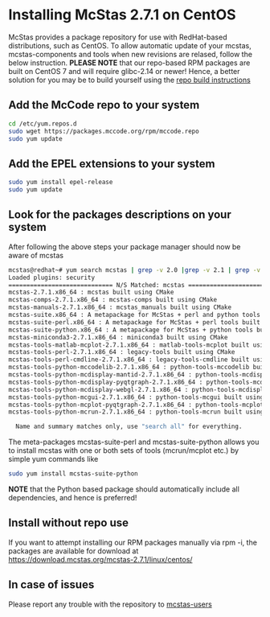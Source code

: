 # Installing McStas 2.7.1 on CentOS 

McStas provides a package repository for use with RedHat-based distributions, such as CentOS. To allow automatic update of your mcstas, mcstas-components and tools when new revisions are relased, follow the below instruction. **PLEASE NOTE** that our repo-based RPM packages are built on CentOS 7 and will require glibc-2.14 or newer! Hence, a better solution for you may be to build yourself using the [repo build instructions](https://github.com/McStasMcXtrace/McCode/wiki/Building-McStas-McXtrace)


## Add the McCode repo to your system
```bash
cd /etc/yum.repos.d
sudo wget https://packages.mccode.org/rpm/mccode.repo
sudo yum update
```


## Add the EPEL extensions to your system
```bash
sudo yum install epel-release
sudo yum update
```

## Look for the packages descriptions on your system
After following the above steps your package manager should now be aware of mcstas

```bash
mcstas@redhat~# yum search mcstas | grep -v 2.0 |grep -v 2.1 | grep -v 2.2 | grep -v 2.3 | grep -v 2.4 | grep -v 2.5 | grep -v 2.6
Loaded plugins: security
============================= N/S Matched: mcstas ==============================
mcstas-2.7.1.x86_64 : mcstas built using CMake
mcstas-comps-2.7.1.x86_64 : mcstas-comps built using CMake
mcstas-manuals-2.7.1.x86_64 : mcstas_manuals built using CMake
mcstas-suite.x86_64 : A metapackage for McStas + perl and python tools built using CMake
mcstas-suite-perl.x86_64 : A metapackage for McStas + perl tools built using CMake
mcstas-suite-python.x86_64 : A metapackage for McStas + python tools built using CMake
mcstas-miniconda3-2.7.1.x86_64 : miniconda3 built using CMake
mcstas-tools-matlab-mcplot-2.7.1.x86_64 : matlab-tools-mcplot built using CMake
mcstas-tools-perl-2.7.1.x86_64 : legacy-tools built using CMake
mcstas-tools-perl-cmdline-2.7.1.x86_64 : legacy-tools-cmdline built using CMake
mcstas-tools-python-mccodelib-2.7.1.x86_64 : python-tools-mccodelib built using CMake
mcstas-tools-python-mcdisplay-mantid-2.7.1.x86_64 : python-tools-mcdisplay-mantid built using CMake
mcstas-tools-python-mcdisplay-pyqtgraph-2.7.1.x86_64 : python-tools-mcdisplay-pyqtgraph built using CMake
mcstas-tools-python-mcdisplay-webgl-2.7.1.x86_64 : python-tools-mcdisplay-webgl
mcstas-tools-python-mcgui-2.7.1.x86_64 : python-tools-mcgui built using CMake
mcstas-tools-python-mcplot-pyqtgraph-2.7.1.x86_64 : python-tools-mcplot-pyqtgraph built using CMake
mcstas-tools-python-mcrun-2.7.1.x86_64 : python-tools-mcrun built using CMake

  Name and summary matches only, use "search all" for everything.
```
The meta-packages mcstas-suite-perl and mcstas-suite-python allows you to install mcstas with one or both sets of tools (mcrun/mcplot etc.) by simple yum commands like

```bash
sudo yum install mcstas-suite-python
```

**NOTE** that the Python based package should automatically include
all dependencies, and hence is preferred!

## Install without repo use
If you want to attempt installing our RPM packages manually via rpm -i, the packages are available for download at https://download.mcstas.org/mcstas-2.7.1/linux/centos/


## In case of issues
Please report any trouble with the repository to [mcstas-users](mailto:mcstas-users@mcstas.org)

